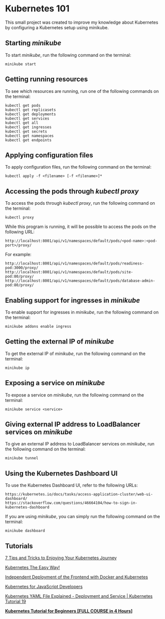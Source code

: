 # Kubernetes 101

This small project was created to improve my knowledge about Kubernetes by configuring a Kubernetes setup using minikube.

## Starting *minikube*

To start *minikube*, run the following command on the terminal:
```
minikube start
```

## Getting running resources

To see which resources are running, run one of the following commands on the terminal:
```
kubectl get pods
kubectl get replicasets
kubectl get deployments
kubectl get services
kubectl get all
kubectl get ingresses
kubectl get secrets
kubectl get namespaces
kubectl get endpoints
```

## Applying configuration files

To apply configuration files, run the following command on the terminal:
```
kubectl apply -f <filename> [-f <filename>]*
```

## Accessing the pods through *kubectl proxy*

To access the pods through *kubectl proxy*, run the following command on the terminal:
```
kubectl proxy
```

While this program is running, it will be possible to access the pods on the following URL:
```
http://localhost:8001/api/v1/namespaces/default/pods/<pod-name>:<pod-port>/proxy/
```
For example:
```
http://localhost:8001/api/v1/namespaces/default/pods/readiness-pod:3000/proxy/
http://localhost:8001/api/v1/namespaces/default/pods/site-pod:80/proxy/
http://localhost:8001/api/v1/namespaces/default/pods/database-admin-pod:80/proxy/
```

## Enabling support for ingresses in *minikube*

To enable support for ingresses in *minikube*, run the following command on the terminal:
```
minikube addons enable ingress
```

## Getting the external IP of *minikube*

To get the external IP of *minikube*, run the following command on the terminal:
```
minikube ip
```

## Exposing a service on *minikube*

To expose a service on *minikube*, run the following command on the terminal:
```
minikube service <service>
```

## Giving external IP address to LoadBalancer services on *minikube*

To give an external IP address to LoadBalancer services on *minikube*, run the following command on the terminal:
```
minikube tunnel
```

## Using the Kubernetes Dashboard UI

To use the Kubernetes Dashboard UI, refer to the following URLs:
```
https://kubernetes.io/docs/tasks/access-application-cluster/web-ui-dashboard/
https://stackoverflow.com/questions/46664104/how-to-sign-in-kubernetes-dashboard
```

If you are using *minikube*, you can simply run the following command on the terminal:
```
minikube dashboard
```

## Tutorials

[7 Tips and Tricks to Enjoying Your Kubernetes Journey](https://www.youtube.com/watch?v=RRCzgVI4ptY)

[Kubernetes The Easy Way!](https://www.youtube.com/watch?v=kOa_llowQ1c)

[Independent Deployment of the Frontend with Docker and Kubernetes](https://www.youtube.com/watch?v=Td7w0_nD5_4)

[Kubernetes for JavaScript Developers](https://www.youtube.com/watch?v=Zd85lFlm1pU)

[Kubernetes YAML File Explained - Deployment and Service | Kubernetes Tutorial 19](https://www.youtube.com/watch?v=qmDzcu5uY1I)

[**Kubernetes Tutorial for Beginners [FULL COURSE in 4 Hours]**](https://www.youtube.com/watch?v=X48VuDVv0do)
